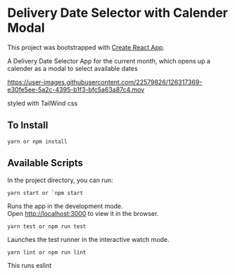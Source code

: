 # Delivery Date Selector with Calender Modal

This project was bootstrapped with [Create React App](https://github.com/facebook/create-react-app).

A Delivery Date Selector App for the current month, which opens up a calender as a modal to select
available dates




https://user-images.githubusercontent.com/22579826/126317369-e30fe5ee-5a2c-4395-b1f3-bfc5a63a87c4.mov



styled with TailWind css

## To Install

```
yarn or npm install
```


## Available Scripts

In the project directory, you can run:

```
yarn start or `npm start
```

Runs the app in the development mode.\
Open [http://localhost:3000](http://localhost:3000) to view it in the browser.

```
yarn test or npm run test
```

Launches the test runner in the interactive watch mode.

```
yarn lint or npm run lint
```

This runs eslint





